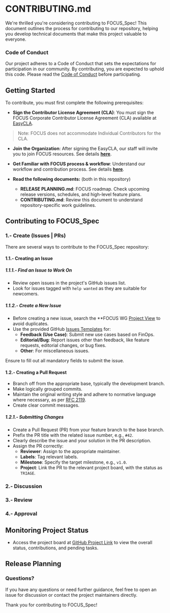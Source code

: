 # CONTRIBUTING.md

We're thrilled you're considering contributing to FOCUS_Spec! This document outlines the process for contributing to our repository, helping you develop technical documents that make this project valuable to everyone.

### Code of Conduct

Our project adheres to a Code of Conduct that sets the expectations for participation in our community. By contributing, you are expected to uphold this code. Please read the [Code of Conduct](https://www.contributor-covenant.org/version/1/0/0/code-of-conduct/) before participating.

## Getting Started

To contribute, you must first complete the following prerequisites:

- **Sign the Contributor License Agreement (CLA)**: You must sign the FOCUS Corporate Contributor License Agreement (CLA) available at <a href="https://github.com/FinOps-Open-Cost-and-Usage-Spec/EasyCLA" target="_blank">EasyCLA</a>.

> Note: FOCUS does not accommodate Individual Contributors for the CLA.

- **Join the Organization**: After signing the EasyCLA, our staff will invite you to join FOCUS resources. See details <a href="" target="_blank"><strong>here</strong></a>.

- **Get Familiar with FOCUS process & workflow**: Understand our workflow and contribution process. See details <a href="" target="_blank"><strong>here</strong></a>.

- **Read the following documents:** (both in this repository)
    - **RELEASE PLANNING.md**: FOCUS roadmap. Check upcoming release versions, schedules, and high-level feature plans.
    - **CONTRIBUTING.md**: Review this document to understand repository-specific work guidelines.

## Contributing to FOCUS_Spec
### 1.- Create (Issues | PRs)

There are several ways to contribute to the FOCUS_Spec repository:

#### 1.1.- Creating an Issue
##### 1.1.1.- Find an Issue to Work On

- Review open issues in the project's GitHub issues list.
- Look for issues tagged with `help wanted` as they are suitable for newcomers.

##### 1.1.2.- Create a New Issue

- Before creating a new issue, search the **FOCUS WG <a href="https://github.com/orgs/FinOps-Open-Cost-and-Usage-Spec/projects/5/views/2" target="_blank">Project View</a> to avoid duplicates.
- Use the provided GitHub <a href="https://github.com/FinOps-Open-Cost-and-Usage-Spec/FOCUS_Spec/issues/new/choose" target="_blank">Issues Templates</a> for:
  - **Feedback (Use Case)**: Submit new use cases based on FinOps.
  - **Editorial/Bug**: Report issues other than feedback, like feature requests, editorial changes, or bug fixes.
  - **Other**: For miscellaneous issues.

Ensure to fill out all mandatory fields to submit the issue.

#### 1.2.- Creating a Pull Request

- Branch off from the appropriate base, typically the development branch.
- Make logically grouped commits.
- Maintain the original writing style and adhere to normative language where necessary, as per [RFC 2119](https://tools.ietf.org/html/rfc2119).
- Create clear commit messages.

##### 1.2.1.- Submitting Changes

- Create a Pull Request (PR) from your feature branch to the base branch.
- Prefix the PR title with the related issue number, e.g., `#42`.
- Clearly describe the issue and your solution in the PR description.
- Assign the PR correctly:
  - **Reviewer**: Assign to the appropriate maintainer.
  - **Labels**: Tag relevant labels.
  - **Milestone**: Specify the target milestone, e.g., `v1.0`.
  - **Project**: Link the PR to the relevant project board, with the status as `TRIAGE`.

### 2.- Discussion


### 3.- Review

### 4.- Approval

## Monitoring Project Status

- Access the project board at [GitHub Project Link](#) to view the overall status, contributions, and pending tasks.

## Release Planning

### Questions?

If you have any questions or need further guidance, feel free to open an issue for discussion or contact the project maintainers directly.

Thank you for contributing to FOCUS_Spec!
